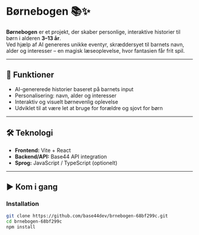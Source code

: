 # Børnebogen 📚✨

**Børnebogen** er et projekt, der skaber personlige, interaktive historier til børn i alderen **3–13 år**.  
Ved hjælp af AI genereres unikke eventyr, skræddersyet til barnets navn, alder og interesser – en magisk læseoplevelse, hvor fantasien får frit spil.

---

## 🚀 Funktioner
- AI-genererede historier baseret på barnets input  
- Personalisering: navn, alder og interesser  
- Interaktiv og visuelt børnevenlig oplevelse  
- Udviklet til at være let at bruge for forældre og sjovt for børn  

---

## 🛠 Teknologi
- **Frontend:** Vite + React  
- **Backend/API:** Base44 API integration  
- **Sprog:** JavaScript / TypeScript (optionelt)  

---

## ▶️ Kom i gang

### Installation
```bash
git clone https://github.com/base44dev/brnebogen-68bf299c.git
cd brnebogen-68bf299c
npm install
